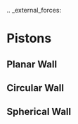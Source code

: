 .. _external_forces:

Pistons
=======

Planar Wall
-----------

Circular Wall
-------------

Spherical Wall
--------------
